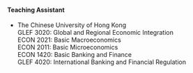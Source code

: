 #### Teaching Assistant

- The Chinese University of Hong Kong\
GLEF 3020: Global and Regional Economic Integration\
ECON 2021: Basic Macroeconomics\
ECON 2011: Basic Microeconomics\
ECON 1420: Basic Banking and Finance\
GLEF 4020: International Banking and Financial Regulation



